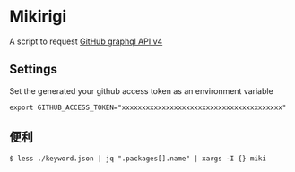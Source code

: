 # Mikirigi

A script to request [GitHub graphql API v4](https://developer.github.com/v4/)

## Settings

Set the generated your github access token as an environment variable

`export GITHUB_ACCESS_TOKEN="xxxxxxxxxxxxxxxxxxxxxxxxxxxxxxxxxxxxxxxx"`

## 便利
`$ less ./keyword.json | jq ".packages[].name" | xargs -I {} miki`


